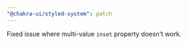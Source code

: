 ```yaml
---
"@chakra-ui/styled-system": patch
---
```


Fixed issue where multi-value `inset` property doesn't work.
